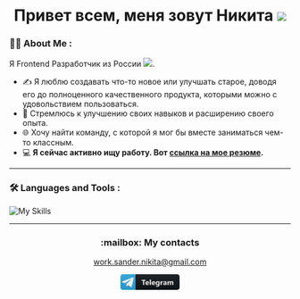<div id="header" align="center"> 
  <h1>
    Привет всем, меня зовут Никита
    <img src="https://media.giphy.com/media/hvRJCLFzcasrR4ia7z/giphy.gif" width="30px"/>
  </h1>
</div>

### :woman_technologist: About Me :

Я Frontend Разработчик из России <img src="https://media.giphy.com/media/WUlplcMpOCEmTGBtBW/giphy.gif" width="30">.

- ✍ Я люблю создавать что-то новое или улучшать старое, доводя его до полноценного качественного продукта, которыми можно с удовольствием пользоваться.
- :runner: Стремлюсь к улучшению своих навыков и расширению своего опыта.
- :globe_with_meridians: Хочу найти команду, с которой я мог бы вместе заниматься чем-то классным.
- 💻 **Я сейчас активно ищу работу. Вот [ссылка на мое резюме](https://spb.hh.ru/resume/7d02046aff0c9304f00039ed1f5a7a6b6e7469.*).** 

---

### :hammer_and_wrench: Languages and Tools :


![My Skills](https://skillicons.dev/icons?i=react,js,html,css,webpack,figma,nodejs,mongodb,ts,redux,next,git&theme=dark)

---

<div id="link" align="center">
  <h3> :mailbox: My contacts</h3>
  <div id="badges">
     <a href="work.sander.nikita@gmail.com">
        <p color="white">work.sander.nikita@gmail.com</p>
     </a>
     <a href="https://t.me/s6nder">
       <img src="https://raw.githubusercontent.com/endjoyer/endjoyer/15ab9c4714e3c208fa7e3a9865b58731a53c6c74/icon/telegram_button_icon_151837.svg" title="Telegram" alt="Telegram" height="28"/>
     </a>
  </div>
</div>
